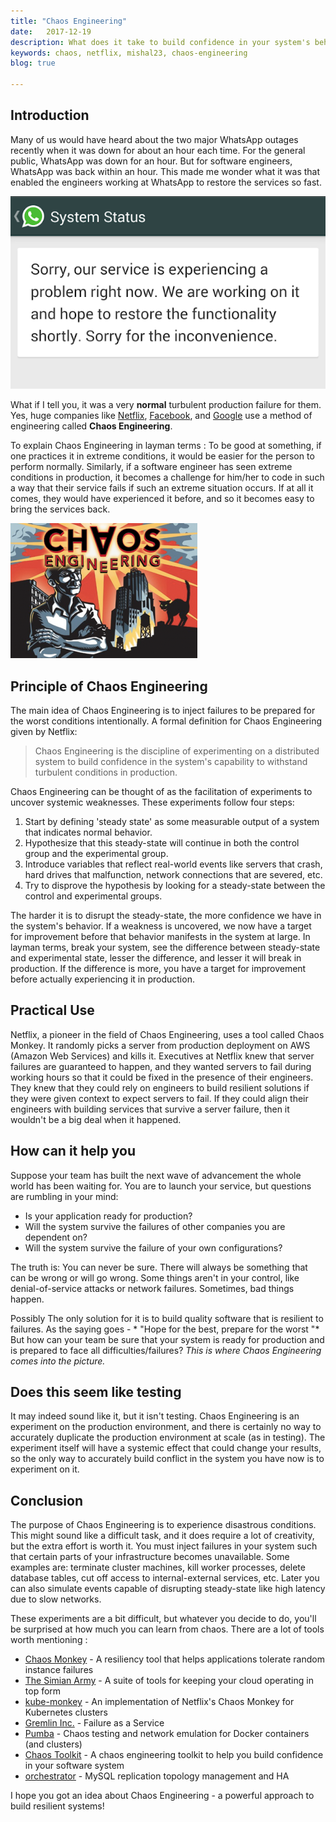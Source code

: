 ```yaml
---
title: "Chaos Engineering"
date:   2017-12-19 
description: What does it take to build confidence in your system's behavior while in production? How do companies like Netflix, Google, and Twilio find unknown weaknesses in their production systems?
keywords: chaos, netflix, mishal23, chaos-engineering
blog: true

---
```


## Introduction

Many of us would have heard about the two major WhatsApp outages recently when it was down for about an hour each time. For the general public, WhatsApp was down for an hour. But for software engineers, WhatsApp was back within an hour. This made me wonder what it was that enabled the engineers working at WhatsApp to restore the services so fast.

![WhatsApp Outage](./images/whatsapp-outage.png)

What if I tell you, it was a very **normal** turbulent production failure for them. Yes, huge companies like [Netflix](https://www.netflix.com/in/), [Facebook](https://www.facebook.com/), and [Google](https://www.google.co.in/) use a method of engineering called **Chaos Engineering**.

To explain Chaos Engineering in layman terms :
To be good at something, if one practices it in extreme conditions, it would be easier for the person to perform normally. Similarly, if a software engineer has seen extreme conditions in production, it becomes a challenge for him/her to code in such a way that their service fails if such an extreme situation occurs. If at all it comes, they would have experienced it before, and so it becomes easy to bring the services back.

![Chaos Engineering](./images/chaos-engineering.png)

## Principle of Chaos Engineering

The main idea of Chaos Engineering is to inject failures to be prepared for the worst conditions intentionally.
A formal definition for Chaos Engineering given by Netflix:
> Chaos Engineering is the discipline of experimenting on a distributed system to build confidence in the system's capability to withstand turbulent conditions in production.

Chaos Engineering can be thought of as the facilitation of experiments to uncover systemic weaknesses. These experiments follow four steps:

1. Start by defining 'steady state' as some measurable output of a system that indicates normal behavior.
2. Hypothesize that this steady-state will continue in both the control group and the experimental group.
3. Introduce variables that reflect real-world events like servers that crash, hard drives that malfunction, network connections that are severed, etc.
4. Try to disprove the hypothesis by looking for a steady-state between the control and experimental groups.

The harder it is to disrupt the steady-state, the more confidence we have in the system's behavior. If a weakness is uncovered, we now have a target for improvement before that behavior manifests in the system at large.
In layman terms, break your system, see the difference between steady-state and experimental state, lesser the difference, and lesser it will break in production. If the difference is more, you have a target for improvement before actually experiencing it in production.
	
## Practical Use

Netflix, a pioneer in the field of Chaos Engineering, uses a tool called Chaos Monkey. It randomly picks a server from production deployment on AWS (Amazon Web Services) and kills it. Executives at Netflix knew that server failures are guaranteed to happen, and they wanted servers to fail during working hours so that it could be fixed in the presence of their engineers. They knew that they could rely on engineers to build resilient solutions if they were given context to expect servers to fail. If they could align their engineers with building services that survive a server failure, then it wouldn't be a big deal when it happened.

## How can it help you

Suppose your team has built the next wave of advancement the whole world has been waiting for. You are to launch your service, but questions are rumbling in your mind:

* Is your application ready for production?
* Will the system survive the failures of other companies you are dependent on?
* Will the system survive the failure of your own configurations?

The truth is: You can never be sure. There will always be something that can be wrong or will go wrong. Some things aren't in your control, like denial-of-service attacks or network failures. Sometimes, bad things happen.

Possibly The only solution for it is to build quality software that is resilient to failures. As the saying goes - * "Hope for the best, prepare for the worst "*
But how can your team be sure that your system is ready for production and is prepared to face all difficulties/failures? *This is where Chaos Engineering comes into the picture.*

## Does this seem like testing

It may indeed sound like it, but it isn't testing. Chaos Engineering is an experiment on the production environment, and there is certainly no way to accurately duplicate the production environment at scale (as in testing). The experiment itself will have a systemic effect that could change your results, so the only way to accurately build conflict in the system you have now is to experiment on it.

## Conclusion

The purpose of Chaos Engineering is to experience disastrous conditions. This might sound like a difficult task, and it does require a lot of creativity, but the extra effort is worth it. You must inject failures in your system such that certain parts of your infrastructure becomes unavailable. Some examples are: terminate cluster machines, kill worker processes, delete database tables, cut off access to internal-external services, etc. Later you can also simulate events capable of disrupting steady-state like high latency due to slow networks.

These experiments are a bit difficult, but whatever you decide to do, you'll be surprised at how much you can learn from chaos.
There are a lot of tools worth mentioning :

* [Chaos Monkey](https://github.com/Netflix/chaosmonkey) - A resiliency tool that helps applications tolerate random instance failures
* [The Simian Army](https://github.com/Netflix/SimianArmy) - A suite of tools for keeping your cloud operating in top form
* [kube-monkey](https://github.com/asobti/kube-monkey) - An implementation of Netflix's Chaos Monkey for Kubernetes clusters
* [Gremlin Inc.](https://www.gremlin.com/) - Failure as a Service
* [Pumba](https://github.com/alexei-led/pumba) - Chaos testing and network emulation for Docker containers (and clusters)
* [Chaos Toolkit](https://github.com/chaostoolkit/chaostoolkit) - A chaos engineering toolkit to help you build confidence in your software system
* [orchestrator](https://github.com/github/orchestrator) - MySQL replication topology management and HA

I hope you got an idea about Chaos Engineering - a powerful approach to build resilient systems!